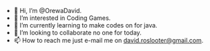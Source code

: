 - 👋 Hi, I’m @OrewaDavid.
- 👀 I’m interested in Coding Games.
- 🌱 I’m currently learning to make codes on for java.
- 💞️ I’m looking to collaborate no one for today.
- 📫 How to reach me just e-mail me on david.roslooter@gmail.com.

<!---
OrewaDavid/OrewaDavid is a ✨ special ✨ repository because its `README.md` (this file) appears on your GitHub profile.
You can click the Preview link to take a look at your changes.
--->
